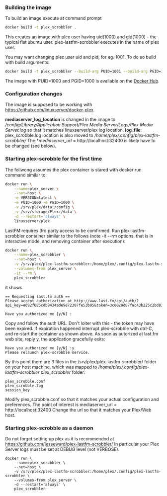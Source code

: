 ### Building the image
To build an image execute at command prompt
```bash
docker build -t plex_scrobbler .
```
This creates an image with plex user having uid(1000) and gid(1000) - the typical fist ubuntu user. 
plex-lastfm-scrobbler executes in the name of plex user.

You may want changing plex user uid and pid, for eg. 1001. To do so build with build arguments:
```bash
docker build -t plex_scrobbler --build-arg PUID=1001 --build-arg PGID=1001 .
```
The image with PUID=1000 and PGID=1000 is available on the [Docker Hub](https://hub.docker.com/r/unclev/plex-lastfm-scrobbler/).

### Configuration changes
The image is supposed to be working with https://github.com/linuxserver/docker-plex.

**mediaserver_log_location** is changed in the image to */config/Library/Application Support/Plex Media Server/Logs/Plex Media Server.log* so that it matches linuxserver/plex log location.
**log_file**: plex_scrobble.log location is also moved to */home/plex/.config/plex-lastfm-scrobbler/*
The **mediaserver_url* = http://localhost:32400 is likely have to be changed (see below).

### Starting plex-scrobble for the first time
The follwong assumes the plex container is stared with docker run command similar to:
```bash
docker run \
    --name=plex_server \
    --net=host \
    -e VERSION=latest \
    -e PUID=1000 -e PGID=1000 \
    -v /srv/plex/data:/config \
    -v /srv/storage/Plex:/data \
    -d --restart='always' \
    linuxserver/plex
```

LastFM requires 3rd party access to be comfirmed. Run plex-lastfm-scrobbler container similar to the follows (note -it --rm options, that is in interactive mode, and removing container after execution):
```bash
docker run \
    --name=plex_scrobbler \
    --net=host \
    -v /srv/plex/plex-lastfm-scrobbler:/home/plex/.config/plex-lastfm-scrobbler \
    --volumes-from plex_server \
    -it --rm \
    plex_scrobbler
```
it shows
```
== Requesting last.fm auth ==
Please accept authorization at http://www.last.fm/api/auth/?api_key=e692f685cdb9434ade9e72307fe53b05&token=3c0029d07fac43b225c2bd8341a43e30

Have you authorized me [y/N] :
```
Copy and follow the auth URL. Don't loiter with this - the token may have been expired. If expiration happened interrupt plex-scrobble with ctrl-C, and re-start the container as shown above.
As soon as autorized at last.fm web site, reply y, the application gracefully exits:
```
Have you authorized me [y/N] :y
Please relaunch plex-scrobble service.
```
By this point there are 3 files in the /srv/plex/plex-lastfm-scrobbler/ folder on your host machine, which was mapped to */home/plex/.config/plex-lastfm-scrobbler plex_scrobbler* folder:
```
plex_scrobble.conf
plex_scrobble.log
session_key
```
Modify plex_scrobble.conf so that it matches your actual configuration and preferences.
The point of interest is mediaserver_url = http://localhost:32400
Change the url so that it matches your Plex/Web host.

### Starting plex-scrobble as a daemon
Do not forget setting up plex as it is recommended at https://github.com/jesseward/plex-lastfm-scrobbler/ 
In particular your Plex Server logs must be set at DEBUG level (not VERBOSE).
```
docker run \
    --name=plex_scrobbler \
    --net=host \
    -v /srv/plex/plex-lastfm-scrobbler:/home/plex/.config/plex-lastfm-scrobbler \
    --volumes-from plex_server \
    -d --restart='always' \
    plex_scrobbler
```
